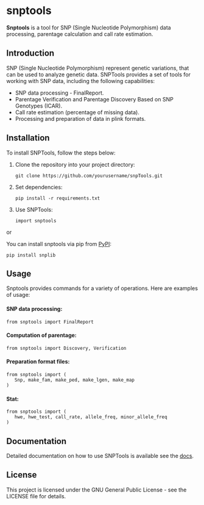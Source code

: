 # snptools

**Snptools** is a tool for SNP (Single Nucleotide Polymorphism) data processing, 
parentage calculation and call rate estimation.

## Introduction

SNP (Single Nucleotide Polymorphism) represent genetic variations, that can 
be used to analyze genetic data. SNPTools provides a set of tools for working 
with SNP data, including the following capabilities:

- SNP data processing - FinalReport.
- Parentage Verification and Parentage Discovery Based on SNP Genotypes (ICAR). 
- Call rate estimation (percentage of missing data).
- Processing and preparation of data in plink formats.

## Installation

To install SNPTools, follow the steps below:

1. Clone the repository into your project directory:
   ```
   git clone https://github.com/yourusername/snpTools.git
   ```
2. Set dependencies:
   ```
   pip install -r requirements.txt
   ```
3. Use SNPTools:
   ```
   import snptools
   ```

or 

You can install snptools via pip from [PyPI](https://pypi.org/project/snplib/):
```
pip install snplib
```


## Usage
Snptools provides commands for a variety of operations. Here are examples of 
usage:

#### SNP data processing:
```
from snptools import FinalReport
```

#### Computation of parentage:
```
from snptools import Discovery, Verification
```

#### Preparation format files:
```
from snptools import (
   Snp, make_fam, make_ped, make_lgen, make_map
)
```

#### Stat:
```
from snptools import (
   hwe, hwe_test, call_rate, allele_freq, minor_allele_freq
)
```

## Documentation
Detailed documentation on how to use SNPTools is available see the [docs](./docs/_build/index.html).

## License
This project is licensed under the GNU General Public License - see the 
LICENSE file for details.
